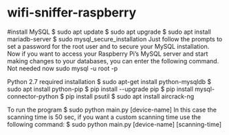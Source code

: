 # wifi-sniffer-raspberry
#install MySQL
$ sudo apt update
$ sudo apt upgrade
$ sudo apt install mariadb-server
$ sudo mysql_secure_installation
Just follow the prompts to set a password for the root user and to secure your MySQL installation.
Now if you want to access your Raspberry Pi’s MySQL server and start making changes to your databases, you can enter the following command. Not needed now
sudo mysql -u root -p

Python 2.7 required installation 
$ sudo apt-get install python-mysqldb
$ sudo apt install python-pip
$ pip install --upgrade pip
$ pip install mysql-connector-python
$ pip install psutil
$ sudo apt install aircrack-ng

To run the program
$ sudo python main.py [device-name] 
In this case the scanning time is 50 sec, if you want a custom scanning time use the following command:
$ sudo python main.py [device-name] [scanning-time]
